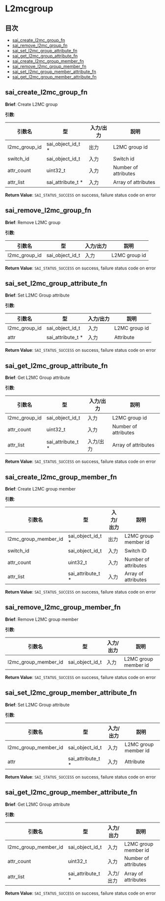 # L2mcgroup
## 目次

- [sai_create_l2mc_group_fn](#sai_create_l2mc_group_fn)
- [sai_remove_l2mc_group_fn](#sai_remove_l2mc_group_fn)
- [sai_set_l2mc_group_attribute_fn](#sai_set_l2mc_group_attribute_fn)
- [sai_get_l2mc_group_attribute_fn](#sai_get_l2mc_group_attribute_fn)
- [sai_create_l2mc_group_member_fn](#sai_create_l2mc_group_member_fn)
- [sai_remove_l2mc_group_member_fn](#sai_remove_l2mc_group_member_fn)
- [sai_set_l2mc_group_member_attribute_fn](#sai_set_l2mc_group_member_attribute_fn)
- [sai_get_l2mc_group_member_attribute_fn](#sai_get_l2mc_group_member_attribute_fn)



## sai_create_l2mc_group_fn
**Brief**: Create L2MC group

**引数**:

| 引数名 | 型 | 入力/出力 | 説明 |
|--------|----------|-----------|------|
| l2mc_group_id | sai_object_id_t * | 出力 | L2MC group id |
| switch_id | sai_object_id_t | 入力 | Switch id |
| attr_count | uint32_t | 入力 | Number of attributes |
| attr_list | sai_attribute_t * | 入力 | Array of attributes |

**Return Value**: `SAI_STATUS_SUCCESS` on success, failure status code on error


## sai_remove_l2mc_group_fn
**Brief**: Remove L2MC group

**引数**:

| 引数名 | 型 | 入力/出力 | 説明 |
|--------|----------|-----------|------|
| l2mc_group_id | sai_object_id_t | 入力 | L2MC group id |

**Return Value**: `SAI_STATUS_SUCCESS` on success, failure status code on error


## sai_set_l2mc_group_attribute_fn
**Brief**: Set L2MC Group attribute

**引数**:

| 引数名 | 型 | 入力/出力 | 説明 |
|--------|----------|-----------|------|
| l2mc_group_id | sai_object_id_t | 入力 | L2MC group id |
| attr | sai_attribute_t * | 入力 | Attribute |

**Return Value**: `SAI_STATUS_SUCCESS` on success, failure status code on error


## sai_get_l2mc_group_attribute_fn
**Brief**: Get L2MC Group attribute

**引数**:

| 引数名 | 型 | 入力/出力 | 説明 |
|--------|----------|-----------|------|
| l2mc_group_id | sai_object_id_t | 入力 | L2MC group id |
| attr_count | uint32_t | 入力 | Number of attributes |
| attr_list | sai_attribute_t * | 入力/出力 | Array of attributes |

**Return Value**: `SAI_STATUS_SUCCESS` on success, failure status code on error


## sai_create_l2mc_group_member_fn
**Brief**: Create L2MC group member

**引数**:

| 引数名 | 型 | 入力/出力 | 説明 |
|--------|----------|-----------|------|
| l2mc_group_member_id | sai_object_id_t * | 出力 | L2MC group member id |
| switch_id | sai_object_id_t | 入力 | Switch ID |
| attr_count | uint32_t | 入力 | Number of attributes |
| attr_list | sai_attribute_t * | 入力 | Array of attributes |

**Return Value**: `SAI_STATUS_SUCCESS` on success, failure status code on error


## sai_remove_l2mc_group_member_fn
**Brief**: Remove L2MC group member

**引数**:

| 引数名 | 型 | 入力/出力 | 説明 |
|--------|----------|-----------|------|
| l2mc_group_member_id | sai_object_id_t | 入力 | L2MC group member id |

**Return Value**: `SAI_STATUS_SUCCESS` on success, failure status code on error


## sai_set_l2mc_group_member_attribute_fn
**Brief**: Set L2MC Group attribute

**引数**:

| 引数名 | 型 | 入力/出力 | 説明 |
|--------|----------|-----------|------|
| l2mc_group_member_id | sai_object_id_t | 入力 | L2MC group member id |
| attr | sai_attribute_t * | 入力 | Attribute |

**Return Value**: `SAI_STATUS_SUCCESS` on success, failure status code on error


## sai_get_l2mc_group_member_attribute_fn
**Brief**: Get L2MC Group attribute

**引数**:

| 引数名 | 型 | 入力/出力 | 説明 |
|--------|----------|-----------|------|
| l2mc_group_member_id | sai_object_id_t | 入力 | L2MC group member id |
| attr_count | uint32_t | 入力 | Number of attributes |
| attr_list | sai_attribute_t * | 入力/出力 | Array of attributes |

**Return Value**: `SAI_STATUS_SUCCESS` on success, failure status code on error


